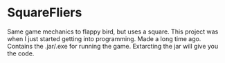 # SquareFliers


Same game mechanics to flappy bird, but uses a square. This project was when I just started getting into programming. Made a long time ago. Contains the .jar/.exe for running the game. Extarcting the jar will give you the code. 
